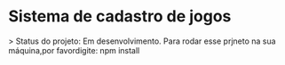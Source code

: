 <h1>Sistema de cadastro de jogos</h1>
> Status do projeto: Em desenvolvimento.
Para rodar esse prjneto na sua máquina,por favordigite:
npm install


